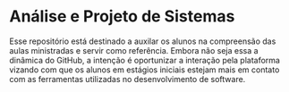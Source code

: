 # Análise e Projeto de Sistemas
Esse repositório está destinado a auxilar os alunos na compreensão das aulas ministradas e servir como referência. Embora não seja essa a dinâmica do GitHub, a intenção é oportunizar a interação pela plataforma vizando com que os alunos em estágios iniciais estejam mais em contato com as ferramentas utilizadas no desenvolvimento de software.
